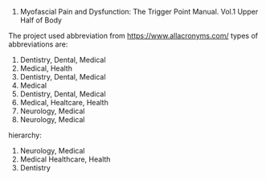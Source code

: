 <!-- used books: -->
1. Myofascial Pain and Dysfunction: The Trigger Point Manual. Vol.1 Upper Half of Body

<!-- Pain guide is from page 255. -->

The project used abbreviation from https://www.allacronyms.com/
types of abbreviations are:
1. Dentistry, Dental, Medical
2. Medical, Health
3. Dentistry, Dental, Medical
4. Medical
5. Dentistry, Dental, Medical
6. Medical, Healtcare, Health
7. Neurology, Medical
8. Neurology, Medical

<!-- first I will use neurology, medical, and if not exist, medical healthcare, health and then last dentistry -->
hierarchy:
1. Neurology, Medical
2. Medical Healthcare, Health
3. Dentistry